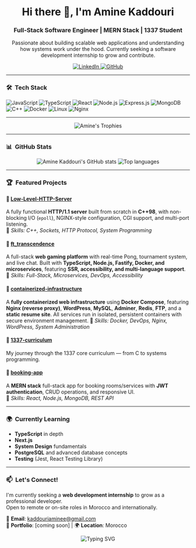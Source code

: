 <h1 align="center">Hi there 👋, I'm Amine Kaddouri</h1>
<h3 align="center">Full-Stack Software Engineer | MERN Stack | 1337 Student</h3>

<p align="center">
  Passionate about building scalable web applications and understanding how systems work under the hood. Currently seeking a software development internship to grow and contribute.
</p>

<p align="center">
  <a href="https://www.linkedin.com/in/aminekaddouri/">
    <img src="https://img.shields.io/badge/LinkedIn-blue?style=for-the-badge&logo=linkedin&logoColor=white" alt="LinkedIn" />
  </a>
  <a href="https://github.com/Aminekaddouri">
    <img src="https://img.shields.io/badge/GitHub-black?style=for-the-badge&logo=github&logoColor=white" alt="GitHub" />
  </a>
</p>

---

### 🛠 &nbsp;Tech Stack

<p align="left">
  <img src="https://img.shields.io/badge/JavaScript-F7DF1E?style=for-the-badge&logo=javascript&logoColor=black" alt="JavaScript" />
  <img src="https://img.shields.io/badge/TypeScript-3178C6?style=for-the-badge&logo=typescript&logoColor=white" alt="TypeScript" />
  <img src="https://img.shields.io/badge/React-61DAFB?style=for-the-badge&logo=react&logoColor=black" alt="React" />
  <img src="https://img.shields.io/badge/Node.js-339933?style=for-the-badge&logo=nodedotjs&logoColor=white" alt="Node.js" />
  <img src="https://img.shields.io/badge/Express.js-000000?style=for-the-badge&logo=express&logoColor=white" alt="Express.js" />
  <img src="https://img.shields.io/badge/MongoDB-47A248?style=for-the-badge&logo=mongodb&logoColor=white" alt="MongoDB" />
  <img src="https://img.shields.io/badge/C++-00599C?style=for-the-badge&logo=cplusplus&logoColor=white" alt="C++" />
  <img src="https://img.shields.io/badge/Docker-2496ED?style=for-the-badge&logo=docker&logoColor=white" alt="Docker" />
  <img src="https://img.shields.io/badge/Linux-FCC624?style=for-the-badge&logo=linux&logoColor=black" alt="Linux" />
  <img src="https://img.shields.io/badge/Nginx-009639?style=for-the-badge&logo=nginx&logoColor=white" alt="Nginx" />
</p>

---

<p align="center">
  <img src="https://github-profile-trophy.vercel.app/?username=Aminekaddouri&theme=onedark&row=1&column=6" alt="Amine's Trophies" />
</p>

---

### 📊 &nbsp;GitHub Stats

<p align="center">
  <img src="https://github-readme-stats.vercel.app/api?username=Aminekaddouri&show_icons=true&theme=radical" alt="Amine Kaddouri's GitHub stats" />
  <img src="https://github-readme-stats.vercel.app/api/top-langs/?username=Aminekaddouri&layout=compact&theme=radical" alt="Top languages" />
</p>

---

### 🏆 &nbsp;Featured Projects

#### 🔹 [Low-Level-HTTP-Server](https://github.com/Aminekaddouri/Low-Level-HTTP-Server)  
A fully functional **HTTP/1.1 server** built from scratch in **C++98**, with non-blocking I/O (`epoll`), NGINX-style configuration, CGI support, and multi-port listening.  
🔧 *Skills: C++, Sockets, HTTP Protocol, System Programming*

#### 🔹 [ft_transcendence](https://github.com/Aminekaddouri/ft_transcendence)  
A full-stack **web gaming platform** with real-time Pong, tournament system, and live chat. Built with **TypeScript, Node.js, Fastify, Docker, and microservices**, featuring **SSR, accessibility, and multi-language support**.  
🔧 *Skills: Full-Stack, Microservices, DevOps, Accessibility*

#### 🔹 [containerized-infrastructure](https://github.com/Aminekaddouri/containerized-infrastructure)
A **fully containerized web infrastructure** using **Docker Compose**, featuring **Nginx (reverse proxy)**, **WordPress**, **MySQL**, **Adminer**, **Redis**, **FTP**, and a **static resume site**. All services run in isolated, persistent containers with secure environment management.
🔧 *Skills: Docker, DevOps, Nginx, WordPress, System Administration*

#### 🔹 [1337-curriculum](https://github.com/Aminekaddouri/1337-curriculum)  
My journey through the 1337 core curriculum — from C to systems programming.

#### 🔹 [booking-app](https://github.com/Aminekaddouri/booking-app)  
A **MERN stack** full-stack app for booking rooms/services with **JWT authentication**, CRUD operations, and responsive UI.  
🔧 *Skills: React, Node.js, MongoDB, REST API*

---

### 🌍 &nbsp;Currently Learning
- **TypeScript** in depth
- **Next.js** 
- **System Design** fundamentals
- **PostgreSQL** and advanced database concepts
- **Testing** (Jest, React Testing Library)
---

### 📫 &nbsp;Let's Connect!

I'm currently seeking a **web development internship** to grow as a professional developer.  
Open to remote or on-site roles in Morocco and internationally.

📧 **Email**: [kaddouriaminee@gmail.com](mailto:kaddouriaminee@gmail.com)  
🔗 **Portfolio**: [coming soon] | 🌍 **Location**: Morocco

<p align="center">
  <img src="https://readme-typing-svg.herokuapp.com?font=Fira+Code&size=18&pause=1000&color=FFA500&center=true&vCenter=true&width=500&lines=Building+full-stack+apps+%F0%9F%92%BB;Mastering+the+MERN+stack+%F0%9F%94%A5;From+1337+to+a+professional+engineer+%F0%9F%9A%80" alt="Typing SVG" />
</p>
